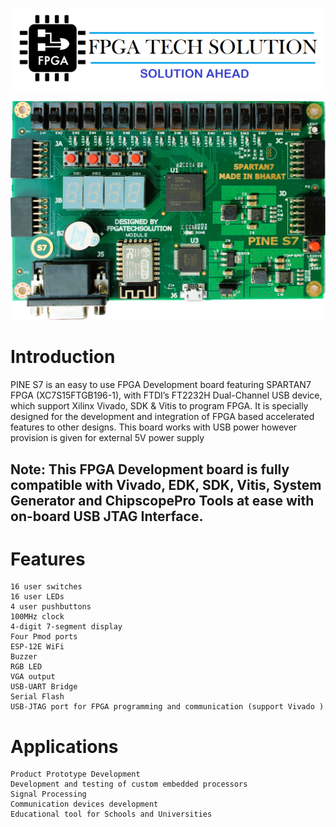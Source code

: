 
![alt text](https://github.com/fpgatechsolution/PINE-S7/blob/main/img/logo.png)

![alt text](https://github.com/fpgatechsolution/PINE-S7/blob/main/img/IMG_4.JPG)




# Introduction

PINE S7 is an easy to use FPGA Development board featuring SPARTAN7 FPGA (XC7S15FTGB196-1), with FTDI’s FT2232H Dual-Channel USB device, which support Xilinx Vivado, SDK & Vitis to program FPGA. It is specially designed for the development and integration of FPGA based accelerated features to other designs. This board works with USB power however provision is given for external 5V power supply

## Note: This FPGA Development board is fully compatible with Vivado, EDK, SDK, Vitis, System Generator and ChipscopePro Tools at ease with on-board USB JTAG Interface.

# Features
	16 user switches
	16 user LEDs
	4 user pushbuttons
	100MHz clock
	4-digit 7-segment display
	Four Pmod ports
	ESP-12E WiFi
	Buzzer
	RGB LED
	VGA output
	USB-UART Bridge
	Serial Flash
	USB-JTAG port for FPGA programming and communication (support Vivado )

# Applications

	Product Prototype Development
	Development and testing of custom embedded processors
	Signal Processing
	Communication devices development
	Educational tool for Schools and Universities
